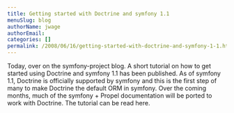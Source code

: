 ```yaml
---
title: Getting started with Doctrine and symfony 1.1
menuSlug: blog
authorName: jwage 
authorEmail: 
categories: []
permalink: /2008/06/16/getting-started-with-doctrine-and-symfony-1-1.html
---
```

Today, over on the symfony-project blog. A short tutorial on how to get
started using Doctrine and symfony 1.1 has been published. As of symfony
1.1, Doctrine is officially supported by symfony and this is the first
step of many to make Doctrine the default ORM in symfony. Over the
coming months, much of the symfony + Propel documentation will be ported
to work with Doctrine. The tutorial can be read here.
